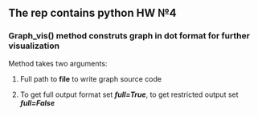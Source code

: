 ## The rep contains python HW №4
### **Graph_vis()** method construts graph in dot format for further visualization

Method takes two arguments: 

1) Full path to **file** to write graph source code

2) To get full output format set ***full=True***, to get restricted output set ***full=False***
